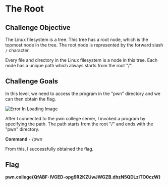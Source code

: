 # The Root

## Challenge Objective
The Linux filesystem is a tree. This tree has a  root node, which is the topmost node in the tree. The root node is represented by the  forward slash `/` character.

Every  file and directory in the Linux filesystem is a node in this tree. Each node has a unique path which always starts from the root "/".

## Challenge Goals
In this level, we need to access the program in the "pwn" directory and we can then obtain the flag.

![Error In Loading Image](C:\Users\suvan\OneDrive\Desktop\CryptoTaskphase\cryptonite_taskphase_Suvan\cryptonite_taskphase_Suvan\LinuxLuminarium\PonderingPaths\image.png)

After I connected to the pwn college server, I invoked a program by specifying the path. The path starts from the root "/"  and ends with the "pwn" directory.

**Command** - /pwn

From this, I successfully obtained the flag.

## Flag

**pwn.college{QfABF-IVGED-opg9R2KZUwJWGZB.dhzN5QDLzITO0czW}**
